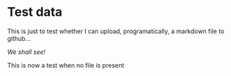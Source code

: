 # Test data
This is just to test whether I can upload, programatically,
a markdown file to github...

_We shall see!_

This is now a test when no file is present


